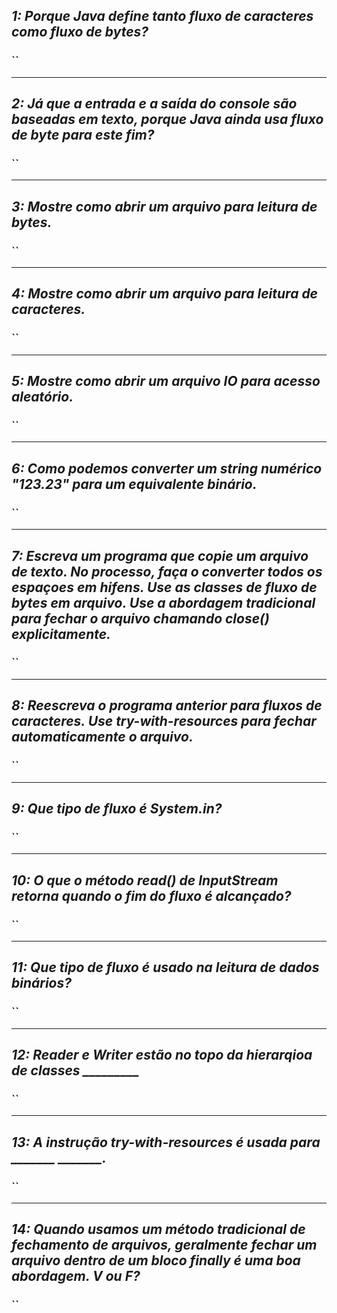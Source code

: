 ## ***1: Porque Java define tanto fluxo de caracteres como fluxo de bytes?***
### ``


---
## ***2: Já que a entrada e a saída do console são baseadas em texto, porque Java ainda usa fluxo de byte para este fim?***
### ``


---
## ***3: Mostre como abrir um arquivo para leitura de bytes.***
### ``


---
## ***4: Mostre como abrir um arquivo para leitura de caracteres.***
### ``


---
## ***5: Mostre como abrir um arquivo IO para acesso aleatório.***
### ``


---
## ***6: Como podemos converter um string numérico "123.23" para um equivalente binário.***
### ``


---
## ***7: Escreva um programa que copie um arquivo de texto. No processo, faça o converter todos os espaçoes em hifens. Use as classes de fluxo de bytes em arquivo. Use a abordagem tradicional para fechar o arquivo chamando close() explicitamente.***
### ``


---
## ***8: Reescreva o programa anterior para fluxos de caracteres. Use try-with-resources para fechar automaticamente o arquivo.***
### ``


---
## ***9: Que tipo de fluxo é System.in?***
### ``


---
## ***10: O que o método read() de InputStream retorna quando o fim do fluxo é alcançado?***
### ``


---
## ***11: Que tipo de fluxo é usado na leitura de dados binários?***
### ``


---
## ***12: Reader e Writer estão no topo da hierarqioa de classes _________***
### ``


---
## ***13: A instrução try-with-resources é usada para _______ _______.***
### ``


---
## ***14: Quando usamos um método tradicional de fechamento de arquivos, geralmente fechar um arquivo dentro de um bloco finally é uma boa abordagem. V ou F?***
### ``